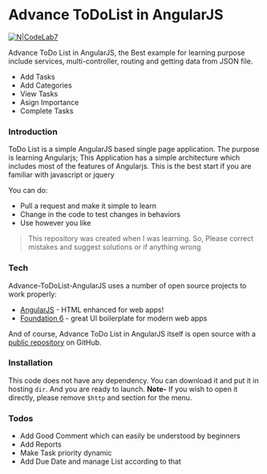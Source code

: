 # Advance ToDoList in AngularJS

[![N|CodeLab7](https://avatars0.githubusercontent.com/u/39191324?s=200&v=4)](https://codelab7.com)

Advance ToDo List in AngularJS, the Best example for learning purpose include services, multi-controller, routing and getting data from JSON file.

  - Add Tasks
  - Add Categories
  - View Tasks
  - Asign Importance
  - Complete Tasks

### Introduction
 ToDo List is a simple AngularJS based single page application. The purpose is learning Angularjs; This Application has a simple architecture which includes most of the features of Angularjs. This is the best start if you are familiar with javascript or jquery

You can do:
  - Pull a request and make it simple to learn
  - Change in the code to test changes in behaviors 
  - Use however you like

> This repository was created when I was learning. So, Please correct mistakes and suggest solutions or if 
> anything wrong

### Tech

Advance-ToDoList-AngularJS uses a number of open source projects to work properly:

* [AngularJS](https://angularjs.org/) - HTML enhanced for web apps!
* [Foundation 6](http://foundation.zurb.com/) - great UI boilerplate for modern web apps


And of course, Advance ToDo List in AngularJS itself is open source with a [public repository](https://github.com/pathusutariya/advance-todoList-angularjs) on GitHub.

### Installation

This code does not have any dependency. You can download it and put it in hosting `dir`. And you are ready to launch.
**Note-** If you wish to open it directly, please remove `$http` and section for the menu.



### Todos
 - Add Good Comment which can easily be understood by beginners
 - Add Reports
 - Make Task priority dynamic
 - Add Due Date and manage List according to that
